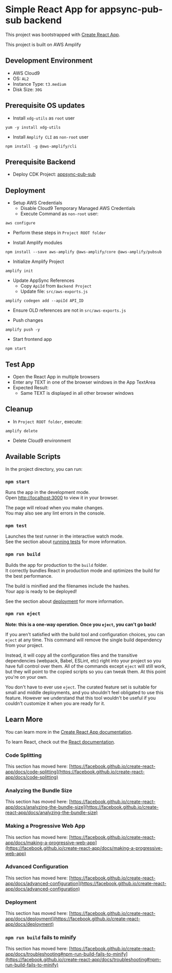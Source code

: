 # Simple React App for appsync-pub-sub backend

This project was bootstrapped with [Create React App](https://github.com/facebook/create-react-app).

This project is built on AWS Amplify

## Development Environment
- AWS Cloud9
- OS: `AL2`
- Instance Type: `t3.medium`
- Disk Size: `30G`

## Prerequisite OS updates
- Install `xdg-utils` as `root` user
```
yum -y install xdg-utils
```

- Install `Amplify CLI` as `non-root` user
```
npm install -g @aws-amplify/cli
```

## Prerequisite Backend
- Deploy CDK Project: [appsync-pub-sub](https://github.com/rajdurvasula/appsync-pub-sub.git)

## Deployment

- Setup AWS Credentials
  - Disable Cloud9 Temporary Managed AWS Credentials
  - Execute Command as `non-root` user:
```
aws configure
```

- Perform these steps in `Project ROOT folder`
 
- Install Amplify modules
```
npm install --save aws-amplify @aws-amplify/core @aws-amplify/pubsub
```

- Initialize Amplify Project
```
amplify init
```

- Update AppSync References
  - Copy `ApiId` from `Backend Project`
  - Update file: `src/aws-exports.js`
```
amplify codegen add --apiId API_ID
```
- Ensure OLD references are not in `src/aws-exports.js`

- Push changes
```
amplify push -y
```

- Start frontend app
```
npm start
```

## Test App
- Open the React App in multiple browsers
- Enter any TEXT in one of the browser windows in the App TextArea
- Expected Result:
  - Same TEXT is displayed in all other browser windows


## Cleanup
- In `Project ROOT folder`, execute:
```
amplify delete
```
- Delete Cloud9 environment

## Available Scripts

In the project directory, you can run:

### `npm start`

Runs the app in the development mode.\
Open [http://localhost:3000](http://localhost:3000) to view it in your browser.

The page will reload when you make changes.\
You may also see any lint errors in the console.

### `npm test`

Launches the test runner in the interactive watch mode.\
See the section about [running tests](https://facebook.github.io/create-react-app/docs/running-tests) for more information.

### `npm run build`

Builds the app for production to the `build` folder.\
It correctly bundles React in production mode and optimizes the build for the best performance.

The build is minified and the filenames include the hashes.\
Your app is ready to be deployed!

See the section about [deployment](https://facebook.github.io/create-react-app/docs/deployment) for more information.

### `npm run eject`

**Note: this is a one-way operation. Once you `eject`, you can't go back!**

If you aren't satisfied with the build tool and configuration choices, you can `eject` at any time. This command will remove the single build dependency from your project.

Instead, it will copy all the configuration files and the transitive dependencies (webpack, Babel, ESLint, etc) right into your project so you have full control over them. All of the commands except `eject` will still work, but they will point to the copied scripts so you can tweak them. At this point you're on your own.

You don't have to ever use `eject`. The curated feature set is suitable for small and middle deployments, and you shouldn't feel obligated to use this feature. However we understand that this tool wouldn't be useful if you couldn't customize it when you are ready for it.

## Learn More

You can learn more in the [Create React App documentation](https://facebook.github.io/create-react-app/docs/getting-started).

To learn React, check out the [React documentation](https://reactjs.org/).

### Code Splitting

This section has moved here: [https://facebook.github.io/create-react-app/docs/code-splitting](https://facebook.github.io/create-react-app/docs/code-splitting)

### Analyzing the Bundle Size

This section has moved here: [https://facebook.github.io/create-react-app/docs/analyzing-the-bundle-size](https://facebook.github.io/create-react-app/docs/analyzing-the-bundle-size)

### Making a Progressive Web App

This section has moved here: [https://facebook.github.io/create-react-app/docs/making-a-progressive-web-app](https://facebook.github.io/create-react-app/docs/making-a-progressive-web-app)

### Advanced Configuration

This section has moved here: [https://facebook.github.io/create-react-app/docs/advanced-configuration](https://facebook.github.io/create-react-app/docs/advanced-configuration)

### Deployment

This section has moved here: [https://facebook.github.io/create-react-app/docs/deployment](https://facebook.github.io/create-react-app/docs/deployment)

### `npm run build` fails to minify

This section has moved here: [https://facebook.github.io/create-react-app/docs/troubleshooting#npm-run-build-fails-to-minify](https://facebook.github.io/create-react-app/docs/troubleshooting#npm-run-build-fails-to-minify)
